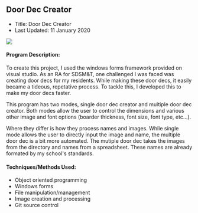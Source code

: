## Door Dec Creator

 - Title: Door Dec Creator
 - Last Updated: 11 January 2020
 
 ![](DoorDec.gif)
 
#### Program Description: 

To create this project, I used the windows forms framework provided on visual studio. As an RA for SDSM&T, one challenged I was faced was creating door decs for my residents. While making these door decs, it easily became a tideous, repetative process. To tackle this, I developed this to make my door decs faster.

This program has two modes, single door dec creator and multiple door dec creator. Both modes allow the user to control the dimensions and various other image and font options (boarder thickness, font size, font type, etc...).

Where they differ is how they process names and images. While single mode allows the user to directly input the image and name, the multiple door dec is a bit more automated. The mutiple door dec takes the images from the directory and names from a spreadsheet. These names are already formated by my school's standards. 

#### Techniques/Methods Used:
 * Object oriented programming
 * Windows forms
 * File manipulation/management
 * Image creation and processing
 * Git source control
